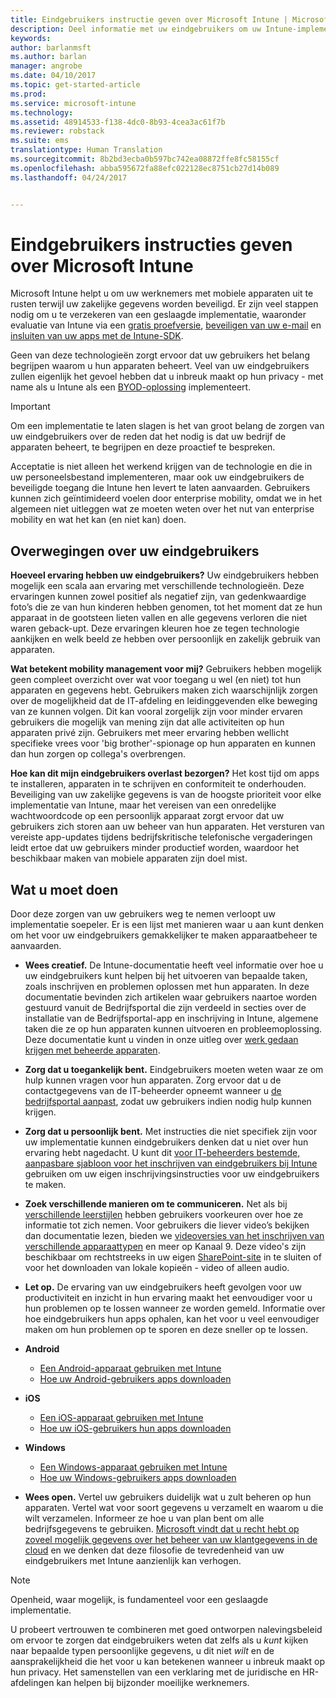 ```yaml
---
title: Eindgebruikers instructie geven over Microsoft Intune | Microsoft Intune
description: Deel informatie met uw eindgebruikers om uw Intune-implementatie succesvol te maken.
keywords: 
author: barlanmsft
ms.author: barlan
manager: angrobe
ms.date: 04/10/2017
ms.topic: get-started-article
ms.prod: 
ms.service: microsoft-intune
ms.technology: 
ms.assetid: 48914533-f138-4dc0-8b93-4cea3ac61f7b
ms.reviewer: robstack
ms.suite: ems
translationtype: Human Translation
ms.sourcegitcommit: 8b2bd3ecba0b597bc742ea08872ffe8fc58155cf
ms.openlocfilehash: abba595672fa88efc022128ec8751cb27d14b089
ms.lasthandoff: 04/24/2017


---
```


# <a name="how-to-educate-your-end-users-about-microsoft-intune"></a>Eindgebruikers instructies geven over Microsoft Intune

Microsoft Intune helpt u om uw werknemers met mobiele apparaten uit te rusten terwijl uw zakelijke gegevens worden beveiligd. Er zijn veel stappen nodig om u te verzekeren van een geslaagde implementatie, waaronder evaluatie van Intune via een [gratis proefversie](/Intune/Understand/mobile-device-management-trial-guide-microsoft-intune), [beveiligen van uw e-mail](https://docs.microsoft.com/intune/understand-explore/common-ways-to-use-intune#protecting-your-on-premises-email-and-data-so-it-can-be-safely-accessed-by-mobile-devices) en [insluiten van uw apps met de Intune-SDK](/intune/develop/intune-app-sdk).

Geen van deze technologieën zorgt ervoor dat uw gebruikers het belang begrijpen waarom u hun apparaten beheert. Veel van uw eindgebruikers zullen eigenlijk het gevoel hebben dat u inbreuk maakt op hun privacy - met name als u Intune als een [BYOD-oplossing](/enterprise-mobility-security/solutions/byod-design-considerations-guide) implementeert.

> [!Important]
> Om een implementatie te laten slagen is het van groot belang de zorgen van uw eindgebruikers over de reden dat het nodig is dat uw bedrijf de apparaten beheert, te begrijpen en deze proactief te bespreken.

Acceptatie is niet alleen het werkend krijgen van de technologie en die in uw personeelsbestand implementeren, maar ook uw eindgebruikers de beveiligde toegang die Intune hen levert te laten aanvaarden. Gebruikers kunnen zich geïntimideerd voelen door enterprise mobility, omdat we in het algemeen niet uitleggen wat ze moeten weten over het nut van enterprise mobility en wat het kan (en niet kan) doen.

## <a name="things-to-consider-about-your-end-users"></a>Overwegingen over uw eindgebruikers

__Hoeveel ervaring hebben uw eindgebruikers?__ Uw eindgebruikers hebben mogelijk een scala aan ervaring met verschillende technologieën. Deze ervaringen kunnen zowel positief als negatief zijn, van gedenkwaardige foto’s die ze van hun kinderen hebben genomen, tot het moment dat ze hun apparaat in de gootsteen lieten vallen en alle gegevens verloren die niet waren geback-upt. Deze ervaringen kleuren hoe ze tegen technologie aankijken en welk beeld ze hebben over persoonlijk en zakelijk gebruik van apparaten.

__Wat betekent mobility management voor mij?__ Gebruikers hebben mogelijk geen compleet overzicht over wat voor toegang u wel (en niet) tot hun apparaten en gegevens hebt. Gebruikers maken zich waarschijnlijk zorgen over de mogelijkheid dat de IT-afdeling en leidinggevenden elke beweging van ze kunnen volgen. Dit kan vooral zorgelijk zijn voor minder ervaren gebruikers die mogelijk van mening zijn dat alle activiteiten op hun apparaten privé zijn. Gebruikers met meer ervaring hebben wellicht specifieke vrees voor 'big brother'-spionage op hun apparaten en kunnen dan hun zorgen op collega's overbrengen.

__Hoe kan dit mijn eindgebruikers overlast bezorgen?__ Het kost tijd om apps te installeren, apparaten in te schrijven en conformiteit te onderhouden. Beveiliging van uw zakelijke gegevens is van de hoogste prioriteit voor elke implementatie van Intune, maar het vereisen van een onredelijke wachtwoordcode op een persoonlijk apparaat zorgt ervoor dat uw gebruikers zich storen aan uw beheer van hun apparaten. Het versturen van vereiste app-updates tijdens bedrijfskritische telefonische vergaderingen leidt ertoe dat uw gebruikers minder productief worden, waardoor het beschikbaar maken van mobiele apparaten zijn doel mist.

## <a name="things-you-should-do"></a>Wat u moet doen

Door deze zorgen van uw gebruikers weg te nemen verloopt uw implementatie soepeler. Er is een lijst met manieren waar u aan kunt denken om het voor uw eindgebruikers gemakkelijker te maken apparaatbeheer te aanvaarden.

* __Wees creatief.__ De Intune-documentatie heeft veel informatie over hoe u uw eindgebruikers kunt helpen bij het uitvoeren van bepaalde taken, zoals inschrijven en problemen oplossen met hun apparaten. In deze documentatie bevinden zich artikelen waar gebruikers naartoe worden gestuurd vanuit de Bedrijfsportal die zijn verdeeld in secties over de installatie van de Bedrijfsportal-app en inschrijving in Intune, algemene taken die ze op hun apparaten kunnen uitvoeren en probleemoplossing. Deze documentatie kunt u vinden in onze uitleg over [werk gedaan krijgen met beheerde apparaten](/Intune/EndUser/use-managed-devices-to-get-work-done).

* __Zorg dat u toegankelijk bent.__ Eindgebruikers moeten weten waar ze om hulp kunnen vragen voor hun apparaten. Zorg ervoor dat u de contactgegevens van de IT-beheerder opneemt wanneer u [de bedrijfsportal aanpast](/Intune/get-started/start-with-a-paid-subscription-to-microsoft-intune-step-7), zodat uw gebruikers indien nodig hulp kunnen krijgen.

* __Zorg dat u persoonlijk bent.__ Met instructies die niet specifiek zijn voor uw implementatie kunnen eindgebruikers denken dat u niet over hun ervaring hebt nagedacht. U kunt dit [voor IT-beheerders bestemde, aanpasbare sjabloon voor het inschrijven van eindgebruikers bij Intune](https://gallery.technet.microsoft.com/office/Intune-End-User-Enrollment-3a0c9b0c) gebruiken om uw eigen inschrijvingsinstructies voor uw eindgebruikers te maken.

* __Zoek verschillende manieren om te communiceren.__ Net als bij [verschillende leerstijlen](https://www.umassd.edu/dss/resources/facultystaff/howtoteachandaccommodate/howtoaccommodatedifferentlearningstyles/) hebben gebruikers voorkeuren over hoe ze informatie tot zich nemen. Voor gebruikers die liever video’s bekijken dan documentatie lezen, bieden we [videoversies van het inschrijven van verschillende apparaattypen](https://channel9.msdn.com/Series/IntuneEnrollment) en meer op Kanaal 9. Deze video's zijn beschikbaar om rechtstreeks in uw eigen [SharePoint-site](https://support.office.com/article/Embed-a-video-from-Office-365-Video-59e19984-c34e-4be8-889b-f6fa93910581) in te sluiten of voor het downloaden van lokale kopieën - video of alleen audio.

* __Let op.__ De ervaring van uw eindgebruikers heeft gevolgen voor uw productiviteit en inzicht in hun ervaring maakt het eenvoudiger voor u hun problemen op te lossen wanneer ze worden gemeld. Informatie over hoe eindgebruikers hun apps ophalen, kan het voor u veel eenvoudiger maken om hun problemen op te sporen en deze sneller op te lossen.

* **Android**
  * [Een Android-apparaat gebruiken met Intune](https://docs.microsoft.com/Intune/EndUser/using-your-android-device-with-intune)
  * [Hoe uw Android-gebruikers apps downloaden](how-your-android-users-get-their-apps.md)

* **iOS**
  * [Een iOS-apparaat gebruiken met Intune](https://docs.microsoft.com/intune-user-help/using-your-ios-or-macos-device-with-intune)
  * [Hoe uw iOS-gebruikers hun apps downloaden](how-your-ios-users-get-their-apps.md)

* **Windows**
  * [Een Windows-apparaat gebruiken met Intune](https://docs.microsoft.com/Intune/EndUser/using-your-windows-device-with-intune)
  * [Hoe uw Windows-gebruikers apps downloaden](how-your-windows-users-get-their-apps.md)

* __Wees open.__ Vertel uw gebruikers duidelijk wat u zult beheren op hun apparaten. Vertel wat voor soort gegevens u verzamelt en waarom u die wilt verzamelen. Informeer ze hoe u van plan bent om alle bedrijfsgegevens te gebruiken. [Microsoft vindt dat u recht hebt op zoveel mogelijk gegevens over het beheer van uw klantgegevens in de cloud](https://www.microsoft.com/trustcenter/about/transparency) en we denken dat deze filosofie de tevredenheid van uw eindgebruikers met Intune aanzienlijk kan verhogen.

>[!Note]
> Openheid, waar mogelijk, is fundamenteel voor een geslaagde implementatie.

U probeert vertrouwen te combineren met goed ontworpen nalevingsbeleid om ervoor te zorgen dat eindgebruikers weten dat zelfs als u *kunt* kijken naar bepaalde typen persoonlijke gegevens, u dit niet *wilt* en de aansprakelijkheid die het voor u kan betekenen wanneer u inbreuk maakt op hun privacy. Het samenstellen van een verklaring met de juridische en HR-afdelingen kan helpen bij bijzonder moeilijke werknemers.


